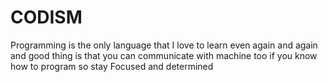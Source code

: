 # CODISM
Programming is the only language that I love to learn even again and again and good thing is that you can communicate with machine too if you know how to program so stay Focused and determined
